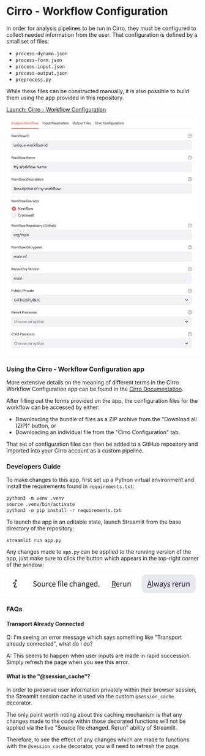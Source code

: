 # Cirro - Workflow Configuration

In order for analysis pipelines to be run in Cirro, they must be configured
to collect needed information from the user.
That configuration is defined by a small set of files:

- `process-dynamo.json`
- `process-form.json`
- `process-input.json`
- `process-output.json`
- `preprocess.py`

While these files can be constructed manually, it is also possible to build
them using the app provided in this repository.

[Launch: Cirro - Workflow Configuration](https://cirro-configure-workflow.streamlit.app/)

![](assets/screenshot-analysis-workflow.png)

### Using the Cirro - Workflow Configuration app

More extensive details on the meaning of different terms in the Cirro Workflow
Configuration app can be found in the
[Cirro Documentation](https://docs.cirro.bio).

After filling out the forms provided on the app, the configuration files
for the workflow can be accessed by either:

- Downloading the bundle of files as a ZIP archive from the
"Download all (ZIP)" button, or
- Downloading an individual file from the "Cirro Configuration" tab.

That set of configuration files can then be added to a GitHub repository
and imported into your Cirro account as a custom pipeline.

### Developers Guide

To make changes to this app, first set up a Python virtual environment
and install the requirements found in `requirements.txt`:

```
python3 -m venv .venv
source .venv/bin/activate
python3 -m pip install -r requirements.txt
```

To launch the app in an editable state, launch Streamlit from
the base directory of the repository:

```
streamlit run app.py
```

Any changes made to `app.py` can be applied to the running version of
the app, just make sure to click the button which appears in the
top-right corner of the window:

![](assets/screenshot-streamlit-rerun.png)

### FAQs

#### Transport Already Connected

Q: I'm seeing an error message which says something like "Transport
already connected", what do I do?

A: This seems to happen when user inputs are made in rapid succession.
Simply refresh the page when you see this error.

#### What is the "@session_cache"?

In order to preserve user information privately within their browser
session, the Streamlit session cache is used via the custom
`@session_cache` decorator.

The only point worth noting about this caching mechanism is that any
changes made to the code within those decorated functions will not
be applied via the live "Source file changed. Rerun" ability of
Streamlit.

Therefore, to see the effect of any changes which are made to functions
with the `@session_cache` decorator, you will need to refresh the page.
